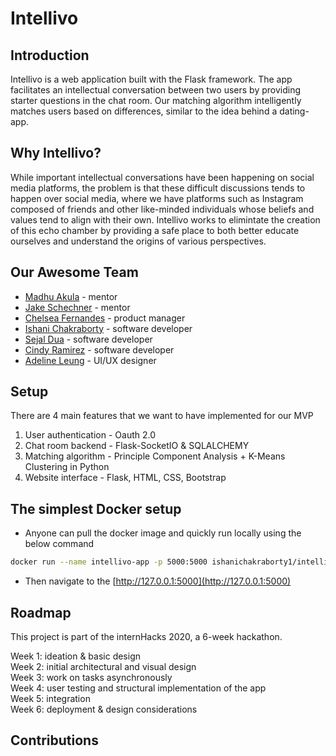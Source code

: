 # Intellivo 

## Introduction

Intellivo is a web application built with the Flask framework. The app facilitates an intellectual conversation between two users by providing starter questions in the chat room. Our matching algorithm intelligently matches users based on differences, similar to the idea behind a dating-app. 

## Why Intellivo?

While important intellectual conversations have been happening on social media platforms, the problem is that these difficult discussions tends to happen over social media, where we have platforms such as Instagram composed of friends and other like-minded individuals whose beliefs and values tend to align with their own. Intellivo works to elimintate the creation of this echo chamber by providing a safe place to both better educate ourselves and understand the origins of various perspectives. 

## Our Awesome Team

* [Madhu Akula](https://github.com/madhuakula) - mentor 
* [Jake Schechner](https://github.com/JSchechner) - mentor 
* [Chelsea Fernandes](https://github.com/ccfernandes) - product manager
* [Ishani Chakraborty](https://github.com/ishani-chakraborty) - software developer
* [Sejal Dua](https://github.com/sejaldua) - software developer
* [Cindy Ramirez](https://github.com/ramir262) - software developer
* [Adeline Leung](https://github.com/adelineleung) - UI/UX designer 

## Setup

There are 4 main features that we want to have implemented for our MVP

1. User authentication - Oauth 2.0  
2. Chat room backend - Flask-SocketIO & SQLALCHEMY 
3. Matching algorithm - Principle Component Analysis + K-Means Clustering in Python 
4. Website interface - Flask, HTML, CSS, Bootstrap 

## The simplest Docker setup

* Anyone can pull the docker image and quickly run locally using the below command

```bash
docker run --name intellivo-app -p 5000:5000 ishanichakraborty1/intellivo
```

* Then navigate to the [http://127.0.0.1:5000](http://127.0.0.1:5000)

## Roadmap

This project is part of the internHacks 2020, a 6-week hackathon. 

Week 1: ideation & basic design  
Week 2: initial architectural and visual design  
Week 3: work on tasks asynchronously  
Week 4: user testing and structural implementation of the app  
Week 5: integration  
Week 6: deployment & design considerations  

## Contributions

